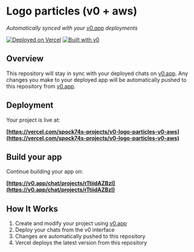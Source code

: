 # Logo particles (v0 + aws)

*Automatically synced with your [v0.app](https://v0.app) deployments*

[![Deployed on Vercel](https://img.shields.io/badge/Deployed%20on-Vercel-black?style=for-the-badge&logo=vercel)](https://vercel.com/spock74s-projects/v0-logo-particles-v0-aws)
[![Built with v0](https://img.shields.io/badge/Built%20with-v0.app-black?style=for-the-badge)](https://v0.app/chat/projects/rTtiidAZBzI)

## Overview

This repository will stay in sync with your deployed chats on [v0.app](https://v0.app).
Any changes you make to your deployed app will be automatically pushed to this repository from [v0.app](https://v0.app).

## Deployment

Your project is live at:

**[https://vercel.com/spock74s-projects/v0-logo-particles-v0-aws](https://vercel.com/spock74s-projects/v0-logo-particles-v0-aws)**

## Build your app

Continue building your app on:

**[https://v0.app/chat/projects/rTtiidAZBzI](https://v0.app/chat/projects/rTtiidAZBzI)**

## How It Works

1. Create and modify your project using [v0.app](https://v0.app)
2. Deploy your chats from the v0 interface
3. Changes are automatically pushed to this repository
4. Vercel deploys the latest version from this repository
